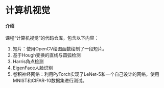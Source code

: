 # 计算机视觉

#### 介绍
课程“计算机视觉”的代码仓库，包含以下内容：

1. 短片：使用OpenCV绘图函数绘制了一段短片。
2. 基于Hough变换的直线与圆弧检测
3. Harris角点检测
4. EigenFace人脸识别
5. 卷积神经网络：利用PyTorch实现了LeNet-5和一个自己设计的网络，使用MNIST和CIFAR-10数据集进行测试。